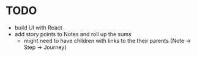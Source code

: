 # TODO

- build UI with React
- add story points to Notes and roll up the sums
    - might need to have children with links to the their parents (Note -> Step -> Journey)